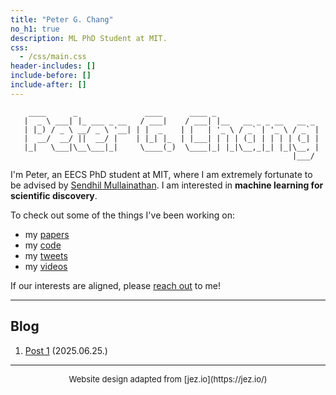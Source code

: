 ```yaml
---
title: "Peter G. Chang"
no_h1: true
description: ML PhD Student at MIT.
css:
  - /css/main.css
header-includes: []
include-before: []
include-after: []
---
```

```
    ____      _               ____      ____ _                       
   |  _ \ ___| |_ ___ _ __   / ___|    / ___| |__   __ _ _ __   __ _ 
   | |_) / _ \ __/ _ \ '__| | |  _    | |   | '_ \ / _` | '_ \ / _` |
   |  __/  __/ ||  __/ |    | |_| |_  | |___| | | | (_| | | | | (_| |
   |_|   \___|\__\___|_|     \____(_)  \____|_| |_|\__,_|_| |_|\__, |
                                                               |___/ 
```

I'm Peter, an EECS PhD student at MIT, where I am extremely fortunate to be advised by [Sendhil Mullainathan](https://news.mit.edu/2025/sweet-taste-new-idea-sendhil-mullainathan-0519). I am interested in **machine learning for scientific discovery**.

To check out some of the things I've been working on:

- my [papers](https://scholar.google.com/citations?user=uMf2VukAAAAJ&hl=en)
- my [code](https://github.com/petergchang)
- my [tweets](https://x.com/petergchang)
- my [videos](https://www.youtube.com/channel/UCYSBM54glGczLVWIQHzHmHw)

If our interests are aligned, please [reach out](mailto:gyuyoung@mit.edu) to me!

---

## Blog

1. [Post 1](/posts/nfl/) (2025.06.25.)

---

<div style="text-align: center; font-size: small;">
Website design adapted from [jez.io](https://jez.io/)
</div>
